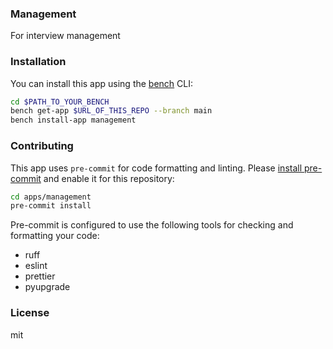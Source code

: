 ### Management

For interview management

### Installation

You can install this app using the [bench](https://github.com/frappe/bench) CLI:

```bash
cd $PATH_TO_YOUR_BENCH
bench get-app $URL_OF_THIS_REPO --branch main
bench install-app management
```

### Contributing

This app uses `pre-commit` for code formatting and linting. Please [install pre-commit](https://pre-commit.com/#installation) and enable it for this repository:

```bash
cd apps/management
pre-commit install
```

Pre-commit is configured to use the following tools for checking and formatting your code:

- ruff
- eslint
- prettier
- pyupgrade

### License

mit
